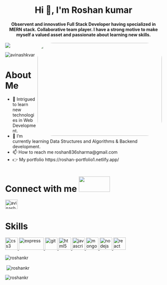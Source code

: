 <img src="https://raw.githubusercontent.com/PolarBearGG/PolarBearGG/master/web-developer.gif" alt="" />
<h1 align="center">Hi 👋, I'm Roshan kumar</h1>
<h4 align="center">Observent and innovative Full Stack Developer having specialized in MERN stack. Collaborative team player. I have a strong motive to make myself a valued asset and passionate about learning new skills.</h4>
<a align="center" href="https://github.com/shikha-max/readme-typing-svg"><img src="https://readme-typing-svg.herokuapp.com?lines=I'm+Aspiring+MERN+Stack+Developer;%20Enthusiastic%20and%20Motivated;I%20Always%20enjoy%20learning%20new%20things&center=true&width=800&height=60"></a>
<img src="https://cdn.dribbble.com/users/1162077/screenshots/3848914/programmer.gif" alt=""  align="right" width="400px" height="300px" style="border-radius:50px"/>
<p align="left"> <img src="https://komarev.com/ghpvc/?username=roshanrocked&label=Profile%20views&color=0e75b6&style=flat" alt="avinashkvar" /> </p>
<h1>About Me </h1>
 <ul>
  <li>🔭 Intrigued to learn new technologies in Web Development.</li>
  <li>🌱 I’m currently learning Data Structures and Algorithms & Backend development.</li>
  <li>📫 How to reach me roshan836sharma@gmail.com</li>
  <li>👉 My portfolio https://roshan-portfolio1.netlify.app/</li>
 </ul>


<h1 align="left">Connect with me <img src="https://thumbs.gfycat.com/HeftyGreenAidi-max-1mb.gif" alt="" width=100px height=50px/></h1>
<p align="left">
<a href="https://www.linkedin.com/in/roshan-kumar-831194245/" target="blank"><img align="center" src="https://pngimg.com/uploads/linkedIn/linkedIn_PNG8.png" alt="avinash-k-8691021a8/" height="30" width="40" /></a>


<h1 align="left">Skills</h1>
<p align="left"> <a href="https://www.w3schools.com/css/" target="_blank" rel="noreferrer"> <img src="https://cdn2.iconfinder.com/data/icons/social-icon-3/512/social_style_3_css3-512.png" alt="css3" width="40" height="40"/> </a> <a href="https://expressjs.com" target="_blank" rel="noreferrer"> <img src="https://images.g2crowd.com/uploads/product/image/social_landscape/social_landscape_21a537a2f60ea582bd213cab0722cb1a/express-js.png" alt="express" width="80" height="40"/> </a> <a href="https://git-scm.com/" target="_blank" rel="noreferrer"> <img src="https://www.vectorlogo.zone/logos/git-scm/git-scm-icon.svg" alt="git" width="40" height="40"/> </a> <a href="https://www.w3.org/html/" target="_blank" rel="noreferrer"> <img src="https://logos-download.com/wp-content/uploads/2017/07/HTML5_badge.png" alt="html5" width="40" height="40"/> </a> <a href="https://developer.mozilla.org/en-US/docs/Web/JavaScript" target="_blank" rel="noreferrer"> <img src="https://th.bing.com/th/id/OIP.llJt50vmN4eWbSbf0EyoawHaIZ?pid=ImgDet&rs=1" alt="javascript" width="40" height="40"/> </a>  <a href="https://www.mongodb.com/" target="_blank" rel="noreferrer"> <img src="https://th.bing.com/th/id/R.b60d1de2d7afffc8dff1e1af3572836e?rik=qUfs8kNx%2f4%2begA&riu=http%3a%2f%2fnoticiasseguridad.com%2fnsnews_u%2f2015%2f07%2fMongo-DB.jpg&ehk=iGoro6PMYDcA%2bNxv%2fa76Zf%2b13kiu%2bVHqds9JmwIfUXY%3d&risl=&pid=ImgRaw&r=0&sres=1&sresct=1" alt="mongodb" width="40" height="40"/> </a> <a href="https://nodejs.org" target="_blank" rel="noreferrer"> <img src="https://1.bp.blogspot.com/-sqAjIvOtpXI/XYoCmqOyMwI/AAAAAAAAJig/CowR8wgEauEs-RXN2IPmLYkC7NHoHuA3gCLcBGAsYHQ/s1600/node-js-logo.png" alt="nodejs" width="40" height="40"/> </a> <a href="https://reactjs.org/" target="_blank" rel="noreferrer"> <img src="https://upload.wikimedia.org/wikipedia/commons/thumb/a/a7/React-icon.svg/1200px-React-icon.svg.png" alt="react" width="40" height="40"/> </a> </p>

<p><img align="middle" src="https://github-readme-stats.vercel.app/api/top-langs?username=roshanrocked&show_icons=true&locale=en&layout=compact" alt="roshankr" "/></p>

<p>&nbsp;<img align="center" src="https://github-readme-stats.vercel.app/api?username=roshanrocked&show_icons=true&locale=en" alt="roshankr" /></p>

<p><img align="center" src="https://github-readme-streak-stats.herokuapp.com/?user=roshanrocked&" alt="roshankr" /></p>


